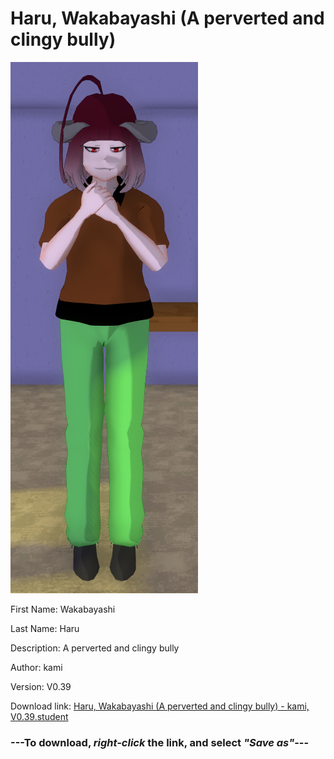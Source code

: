 # Haru, Wakabayashi (A perverted and clingy bully)

<img src = "https://raw.githubusercontent.com/Arbiter1223/Daigaku-Gurashi-Custom-Students/master/Students/Files/Haru%2C%20Wakabayashi%20(A%20perverted%20and%20clingy%20bully).png">

First Name: Wakabayashi

Last Name: Haru

Description: A perverted and clingy bully

Author: kami

Version: V0.39

Download link: <a href="https://raw.githubusercontent.com/Arbiter1223/Daigaku-Gurashi-Custom-Students/master/Students/Files/Haru%2C%20Wakabayashi%20(A%20perverted%20and%20clingy%20bully)%20-%20kami%2C%20V0.39.student">Haru, Wakabayashi (A perverted and clingy bully) - kami, V0.39.student</a>

### ---**To download, _right-click_ the link, and select _"Save as"_**---
